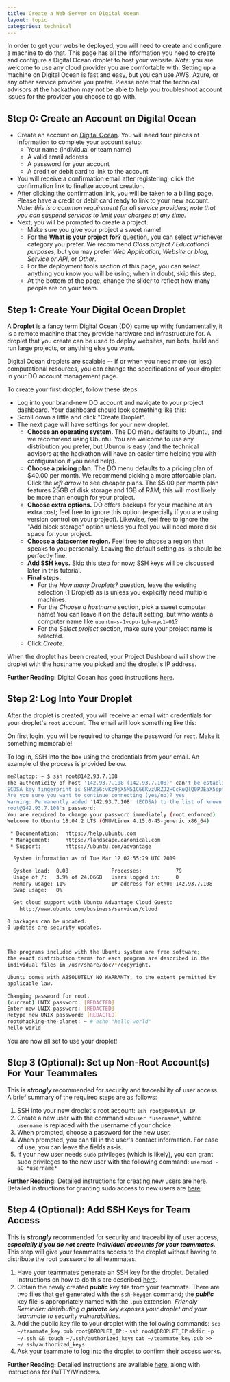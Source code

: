 ```yaml
---
title: Create a Web Server on Digital Ocean
layout: topic
categories: technical
---
```


In order to get your website deployed, you will need to create and configure a machine to do that. This page has all the information you need to create and configure a Digital Ocean droplet to host your website.
_Note:_ you are welcome to use any cloud provider you are comfortable with. Setting up a machine on Digital Ocean is fast and easy, but you can use AWS, Azure, or any other service provider you prefer. Please note that the technical advisors at the hackathon may not be able to help you troubleshoot account issues for the provider you choose to go with.

## Step 0: Create an Account on Digital Ocean

- Create an account on [Digital Ocean](https://cloud.digitalocean.com/registrations/new). You will need four pieces of information to complete your account setup:
  - Your name (individual or team name)
  - A valid email address
  - A password for your account
  - A credit or debit card to link to the account
- You will receive a confirmation email after registering; click the confirmation link to finalize account creation.
- After clicking the confirmation link, you will be taken to a billing page. Please have a credit or debit card ready to link to your new account. _Note: this is a common requirement for all service providers; note that you can suspend services to limit your charges at any time._
- Next, you will be prompted to create a project. 
  - Make sure you give your project a sweet name! 
  - For the **What is your project for?** question, you can select whichever category you prefer. We recommend _Class project / Educational purposes_, but you may prefer _Web Application_, _Website or blog_, _Service or API_, or _Other_.
  - For the deployment tools section of this page, you can select anything you know you will be using; when in doubt, skip this step.
  - At the bottom of the page, change the slider to reflect how many people are on your team.

## Step 1: Create Your Digital Ocean Droplet

A **Droplet** is a fancy term Digital Ocean (DO) came up with; fundamentally, it is a remote machine that they provide hardware and infrastructure for. A droplet that you create can be used to deploy websites, run bots, build and run large projects, or anything else you want. 

Digital Ocean droplets are scalable -- if or when you need more (or less) computational resources, you can change the specifications of your droplet in your DO account management page.

To create your first droplet, follow these steps:

- Log into your brand-new DO account and navigate to your project dashboard. Your dashboard should look something like this:
- Scroll down a little and click "Create Droplet".
- The next page will have settings for your new droplet.
  - **Choose an operating system.** The DO menu defaults to Ubuntu, and we recommend using Ubuntu. You are welcome to use any distribution you prefer, but Ubuntu is easy (and the technical advisors at the hackathon will have an easier time helping you with configuration if you need help).
  - **Choose a pricing plan.** The DO menu defaults to a pricing plan of $40.00 per month. We recommend picking a more affordable plan. Click the _left arrow_ to see cheaper plans. The $5.00 per month plan features 25GB of disk storage and 1GB of RAM; this will most likely be more than enough for your project.
  - **Choose extra options.** DO offers backups for your machine at an extra cost; feel free to ignore this option (especially if you are using version control on your project). Likewise, feel free to ignore the "Add block storage" option unless you feel you will need more disk space for your project.
  - **Choose a datacenter region.** Feel free to choose a region that speaks to you personally. Leaving the default setting as-is should be perfectly fine.
  - **Add SSH keys.** Skip this step for now; SSH keys will be discussed later in this tutorial.
  - **Final steps.** 
    - For the _How many Droplets?_ question, leave the existing selection (1 Droplet) as is unless you explicitly need multiple machines.
    - For the _Choose a hostname_ section, pick a sweet computer name! You can leave it on the default setting, but who wants a computer name like `ubuntu-s-1vcpu-1gb-nyc1-01`?
    - For the _Select project_ section, make sure your project name is selected.
  - Click _Create_.

When the droplet has been created, your Project Dashboard will show the droplet with the hostname you picked and the droplet's IP address.

**Further Reading:** Digital Ocean has good instructions [here](https://www.digitalocean.com/docs/droplets/how-to/create/).

## Step 2: Log Into Your Droplet

After the droplet is created, you will receive an email with credentials for your droplet's `root` account. The email will look something like this:

On first login, you will be required to change the password for `root`. Make it something memorable!

To log in, SSH into the box using the credentials from your email. An example of the process is provided below.

```bash
me@laptop: ~ $ ssh root@142.93.7.108
The authenticity of host '142.93.7.108 (142.93.7.108)' can't be established.
ECDSA key fingerprint is SHA256:vKp9jX5M51C66KvzURZJ2HCcRuQlQ0PJEaX5spfPKkk.
Are you sure you want to continue connecting (yes/no)? yes
Warning: Permanently added '142.93.7.108' (ECDSA) to the list of known hosts.
root@142.93.7.108's password: 
You are required to change your password immediately (root enforced)
Welcome to Ubuntu 18.04.2 LTS (GNU/Linux 4.15.0-45-generic x86_64)

 * Documentation:  https://help.ubuntu.com
 * Management:     https://landscape.canonical.com
 * Support:        https://ubuntu.com/advantage

  System information as of Tue Mar 12 02:55:29 UTC 2019

  System load:  0.08              Processes:           79
  Usage of /:   3.9% of 24.06GB   Users logged in:     0
  Memory usage: 11%               IP address for eth0: 142.93.7.108
  Swap usage:   0%

  Get cloud support with Ubuntu Advantage Cloud Guest:
    http://www.ubuntu.com/business/services/cloud

0 packages can be updated.
0 updates are security updates.



The programs included with the Ubuntu system are free software;
the exact distribution terms for each program are described in the
individual files in /usr/share/doc/*/copyright.

Ubuntu comes with ABSOLUTELY NO WARRANTY, to the extent permitted by
applicable law.

Changing password for root.
(current) UNIX password: [REDACTED]
Enter new UNIX password: [REDACTED]
Retype new UNIX password: [REDACTED]
root@hacking-the-planet: ~ # echo "hello world"
hello world
```

You are now all set to use your droplet!

## Step 3 (Optional): Set up Non-Root Account(s) For Your Teammates

This is ***strongly*** recommended for security and traceability of user access. A brief summary of the required steps are as follows:

1. SSH into your new droplet's root account: `ssh root@DROPLET_IP`.
2. Create a new user with the command `adduser *username*`, where `username` is replaced with the username of your choice.
3. When prompted, choose a password for the new user.
4. When prompted, you can fill in the user's contact information. For ease of use, you can leave the fields as-is.
5. If your new user needs `sudo` privileges (which is likely), you can grant sudo privileges to the new user with the following command: `usermod -aG *username*`

**Further Reading:** Detailed instructions for creating new users are [here](https://www.digitalocean.com/community/tutorials/how-to-add-and-delete-users-on-an-ubuntu-14-04-vps). Detailed instructions for granting sudo access to new users are [here](https://www.digitalocean.com/community/tutorials/how-to-create-a-sudo-user-on-ubuntu-quickstart).

## Step 4 (Optional): Add SSH Keys for Team Access

This is ***strongly*** recommended for security and traceability of user access, ***especially if you do not create individual accounts for your teammates***. This step will give your teammates access to the droplet without having to distribute the root password to all teammates.

1. Have your teammates generate an SSH key for the droplet. Detailed instructions on how to do this are described [here]().
2. Obtain the newly created ***public*** key file from your teammate. There are two files that get generated with the `ssh-keygen` command; the ***public*** key file is appropriately named with the `.pub` extension. _Friendly Reminder: distributing a **private** key exposes your droplet and your teammate to security vulnerabilities._
3. Add the public key file to your droplet with the following commands: 
    `scp ~/teammate_key.pub root@DROPLET_IP:~`
    `ssh root@DROPLET_IP`
    `mkdir -p ~/.ssh && touch ~/.ssh/authorized_keys`
    `cat ~/teammate_key.pub >> ~/.ssh/authorized_keys`
4. Ask your teammate to log into the droplet to confirm their access works.

**Further Reading:** Detailed instructions are available [here](https://kb.iu.edu/d/aews), along with instructions for PuTTY/Windows.

